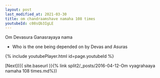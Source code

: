 ```yaml
---
layout: post
last_modified_at: 2021-03-30
title: om chandraamshave namaha 108 times
youtubeId: c08sQb3IgLE
---
```

 
 
Om Devasura Ganasrayaya nama 
 
 -  Who is the one being depended on by Devas and Asuras 
 
  
 
  
 
 
 
 
 
 


{% include youtubePlayer.html id=page.youtubeId %}
 
[Next]({{ site.baseurl }}{% link  split2/_posts/2016-04-12-Om vyagrahaaya namaha 108 times.md%})
 
